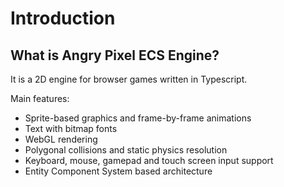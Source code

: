 # Introduction

## What is Angry Pixel ECS Engine?

It is a 2D engine for browser games written in Typescript.

Main features:

-   Sprite-based graphics and frame-by-frame animations
-   Text with bitmap fonts
-   WebGL rendering
-   Polygonal collisions and static physics resolution
-   Keyboard, mouse, gamepad and touch screen input support
-   Entity Component System based architecture
